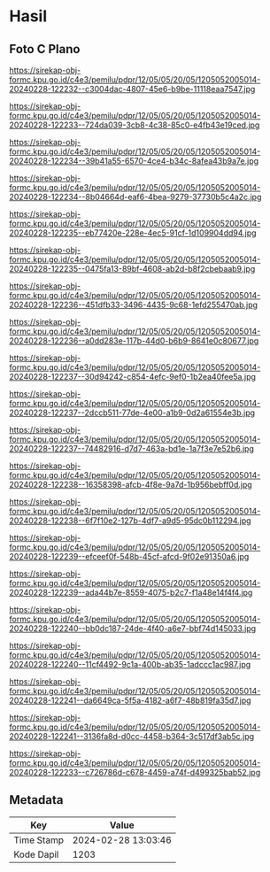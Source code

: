 # Hasil

## Foto C Plano

https://sirekap-obj-formc.kpu.go.id/c4e3/pemilu/pdpr/12/05/05/20/05/1205052005014-20240228-122232--c3004dac-4807-45e6-b9be-11118eaa7547.jpg

https://sirekap-obj-formc.kpu.go.id/c4e3/pemilu/pdpr/12/05/05/20/05/1205052005014-20240228-122233--724da039-3cb8-4c38-85c0-e4fb43e19ced.jpg

https://sirekap-obj-formc.kpu.go.id/c4e3/pemilu/pdpr/12/05/05/20/05/1205052005014-20240228-122234--39b41a55-6570-4ce4-b34c-8afea43b9a7e.jpg

https://sirekap-obj-formc.kpu.go.id/c4e3/pemilu/pdpr/12/05/05/20/05/1205052005014-20240228-122234--8b04664d-eaf6-4bea-9279-37730b5c4a2c.jpg

https://sirekap-obj-formc.kpu.go.id/c4e3/pemilu/pdpr/12/05/05/20/05/1205052005014-20240228-122235--eb77420e-228e-4ec5-91cf-1d109904dd94.jpg

https://sirekap-obj-formc.kpu.go.id/c4e3/pemilu/pdpr/12/05/05/20/05/1205052005014-20240228-122235--0475fa13-89bf-4608-ab2d-b8f2cbebaab9.jpg

https://sirekap-obj-formc.kpu.go.id/c4e3/pemilu/pdpr/12/05/05/20/05/1205052005014-20240228-122236--451dfb33-3496-4435-9c68-1efd255470ab.jpg

https://sirekap-obj-formc.kpu.go.id/c4e3/pemilu/pdpr/12/05/05/20/05/1205052005014-20240228-122236--a0dd283e-117b-44d0-b6b9-8641e0c80677.jpg

https://sirekap-obj-formc.kpu.go.id/c4e3/pemilu/pdpr/12/05/05/20/05/1205052005014-20240228-122237--30d94242-c854-4efc-9ef0-1b2ea40fee5a.jpg

https://sirekap-obj-formc.kpu.go.id/c4e3/pemilu/pdpr/12/05/05/20/05/1205052005014-20240228-122237--2dccb511-77de-4e00-a1b9-0d2a61554e3b.jpg

https://sirekap-obj-formc.kpu.go.id/c4e3/pemilu/pdpr/12/05/05/20/05/1205052005014-20240228-122237--74482916-d7d7-463a-bd1e-1a7f3e7e52b6.jpg

https://sirekap-obj-formc.kpu.go.id/c4e3/pemilu/pdpr/12/05/05/20/05/1205052005014-20240228-122238--16358398-afcb-4f8e-9a7d-1b956bebff0d.jpg

https://sirekap-obj-formc.kpu.go.id/c4e3/pemilu/pdpr/12/05/05/20/05/1205052005014-20240228-122238--6f7f10e2-127b-4df7-a9d5-95dc0b112294.jpg

https://sirekap-obj-formc.kpu.go.id/c4e3/pemilu/pdpr/12/05/05/20/05/1205052005014-20240228-122239--efceef0f-548b-45cf-afcd-9f02e91350a6.jpg

https://sirekap-obj-formc.kpu.go.id/c4e3/pemilu/pdpr/12/05/05/20/05/1205052005014-20240228-122239--ada44b7e-8559-4075-b2c7-f1a48e14f4f4.jpg

https://sirekap-obj-formc.kpu.go.id/c4e3/pemilu/pdpr/12/05/05/20/05/1205052005014-20240228-122240--bb0dc187-24de-4f40-a6e7-bbf74d145033.jpg

https://sirekap-obj-formc.kpu.go.id/c4e3/pemilu/pdpr/12/05/05/20/05/1205052005014-20240228-122240--11cf4492-9c1a-400b-ab35-1adccc1ac987.jpg

https://sirekap-obj-formc.kpu.go.id/c4e3/pemilu/pdpr/12/05/05/20/05/1205052005014-20240228-122241--da6649ca-5f5a-4182-a6f7-48b819fa35d7.jpg

https://sirekap-obj-formc.kpu.go.id/c4e3/pemilu/pdpr/12/05/05/20/05/1205052005014-20240228-122241--3136fa8d-d0cc-4458-b364-3c517df3ab5c.jpg

https://sirekap-obj-formc.kpu.go.id/c4e3/pemilu/pdpr/12/05/05/20/05/1205052005014-20240228-122233--c726786d-c678-4459-a74f-d499325bab52.jpg


## Metadata

| Key        | Value               |
| ---------- | ------------------- |
| Time Stamp | 2024-02-28 13:03:46 |
| Kode Dapil | 1203                |



